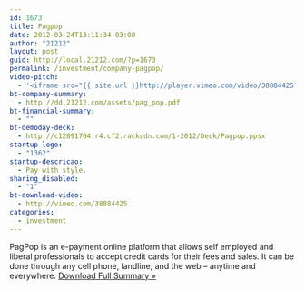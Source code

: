 ```yaml
---
id: 1673
title: Pagpop
date: 2012-03-24T13:11:34-03:00
author: "21212"
layout: post
guid: http://local.21212.com/?p=1673
permalink: /investment/company-pagpop/
video-pitch:
  - '<iframe src="{{ site.url }}http://player.vimeo.com/video/38884425?title=0&byline=0&portrait=0" width="620" height="349" frameborder="0" webkitAllowFullScreen mozallowfullscreen allowFullScreen></iframe>'
bt-company-summary:
  - http://dd.21212.com/assets/pag_pop.pdf
bt-financial-summary:
  - ""
bt-demoday-deck:
  - http://c12091704.r4.cf2.rackcdn.com/1-2012/Deck/Pagpop.ppsx
startup-logo:
  - "1362"
startup-descricao:
  - Pay with style.
sharing_disabled:
  - "1"
bt-download-video:
  - http://vimeo.com/38884425
categories:
  - investment
---
```

PagPop is an e-payment online platform that allows self employed and liberal professionals to accept credit cards for their fees and sales. It can be done through any cell phone, landline, and the web – anytime and everywhere. <a href="http://dd.21212.com/assets/pag_pop.pdf" target="_blank">Download Full Summary »</a>